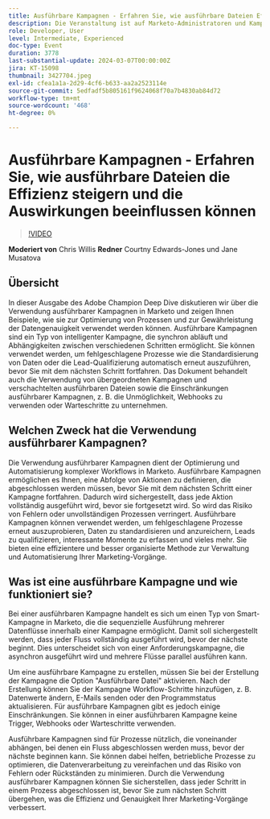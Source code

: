 ```yaml
---
title: Ausführbare Kampagnen - Erfahren Sie, wie ausführbare Dateien Effizienz und Wirkung steigern können.
description: Die Veranstaltung ist auf Marketo-Administratoren und Kampagnenverantwortliche zugeschnitten und konzentriert sich auf das Verständnis und die Bereitstellung ausführbarer Kampagnen, um Kampagnen und Programme aufzuwerten, Effizienzsteigerungen zu erzielen und das Wachstum zu fördern.
role: Developer, User
level: Intermediate, Experienced
doc-type: Event
duration: 3778
last-substantial-update: 2024-03-07T00:00:00Z
jira: KT-15098
thumbnail: 3427704.jpeg
exl-id: cfea1a1a-2d29-4cf6-b633-aa2a2523114e
source-git-commit: 5edfadf5b805161f9624068f70a7b4830ab84d72
workflow-type: tm+mt
source-wordcount: '468'
ht-degree: 0%

---
```


# Ausführbare Kampagnen - Erfahren Sie, wie ausführbare Dateien die Effizienz steigern und die Auswirkungen beeinflussen können

>[!VIDEO](https://video.tv.adobe.com/v/3427704/?learn=on)

**Moderiert von** Chris Willis
**Redner** Courtny Edwards-Jones und Jane Musatova

## Übersicht

In dieser Ausgabe des Adobe Champion Deep Dive diskutieren wir über die Verwendung ausführbarer Kampagnen in Marketo und zeigen Ihnen Beispiele, wie sie zur Optimierung von Prozessen und zur Gewährleistung der Datengenauigkeit verwendet werden können. Ausführbare Kampagnen sind ein Typ von intelligenter Kampagne, die synchron abläuft und Abhängigkeiten zwischen verschiedenen Schritten ermöglicht. Sie können verwendet werden, um fehlgeschlagene Prozesse wie die Standardisierung von Daten oder die Lead-Qualifizierung automatisch erneut auszuführen, bevor Sie mit dem nächsten Schritt fortfahren. Das Dokument behandelt auch die Verwendung von übergeordneten Kampagnen und verschachtelten ausführbaren Dateien sowie die Einschränkungen ausführbarer Kampagnen, z. B. die Unmöglichkeit, Webhooks zu verwenden oder Warteschritte zu unternehmen.

## Welchen Zweck hat die Verwendung ausführbarer Kampagnen?

Die Verwendung ausführbarer Kampagnen dient der Optimierung und Automatisierung komplexer Workflows in Marketo. Ausführbare Kampagnen ermöglichen es Ihnen, eine Abfolge von Aktionen zu definieren, die abgeschlossen werden müssen, bevor Sie mit dem nächsten Schritt einer Kampagne fortfahren. Dadurch wird sichergestellt, dass jede Aktion vollständig ausgeführt wird, bevor sie fortgesetzt wird. So wird das Risiko von Fehlern oder unvollständigen Prozessen verringert. Ausführbare Kampagnen können verwendet werden, um fehlgeschlagene Prozesse erneut auszuprobieren, Daten zu standardisieren und anzureichern, Leads zu qualifizieren, interessante Momente zu erfassen und vieles mehr. Sie bieten eine effizientere und besser organisierte Methode zur Verwaltung und Automatisierung Ihrer Marketing-Vorgänge.

## Was ist eine ausführbare Kampagne und wie funktioniert sie?

Bei einer ausführbaren Kampagne handelt es sich um einen Typ von Smart-Kampagne in Marketo, die die sequenzielle Ausführung mehrerer Datenflüsse innerhalb einer Kampagne ermöglicht. Damit soll sichergestellt werden, dass jeder Fluss vollständig ausgeführt wird, bevor der nächste beginnt. Dies unterscheidet sich von einer Anforderungskampagne, die asynchron ausgeführt wird und mehrere Flüsse parallel ausführen kann.

Um eine ausführbare Kampagne zu erstellen, müssen Sie bei der Erstellung der Kampagne die Option &quot;Ausführbare Datei&quot; aktivieren. Nach der Erstellung können Sie der Kampagne Workflow-Schritte hinzufügen, z. B. Datenwerte ändern, E-Mails senden oder den Programmstatus aktualisieren. Für ausführbare Kampagnen gibt es jedoch einige Einschränkungen. Sie können in einer ausführbaren Kampagne keine Trigger, Webhooks oder Warteschritte verwenden.

Ausführbare Kampagnen sind für Prozesse nützlich, die voneinander abhängen, bei denen ein Fluss abgeschlossen werden muss, bevor der nächste beginnen kann. Sie können dabei helfen, betriebliche Prozesse zu optimieren, die Datenverarbeitung zu vereinfachen und das Risiko von Fehlern oder Rückständen zu minimieren. Durch die Verwendung ausführbarer Kampagnen können Sie sicherstellen, dass jeder Schritt in einem Prozess abgeschlossen ist, bevor Sie zum nächsten Schritt übergehen, was die Effizienz und Genauigkeit Ihrer Marketing-Vorgänge verbessert.